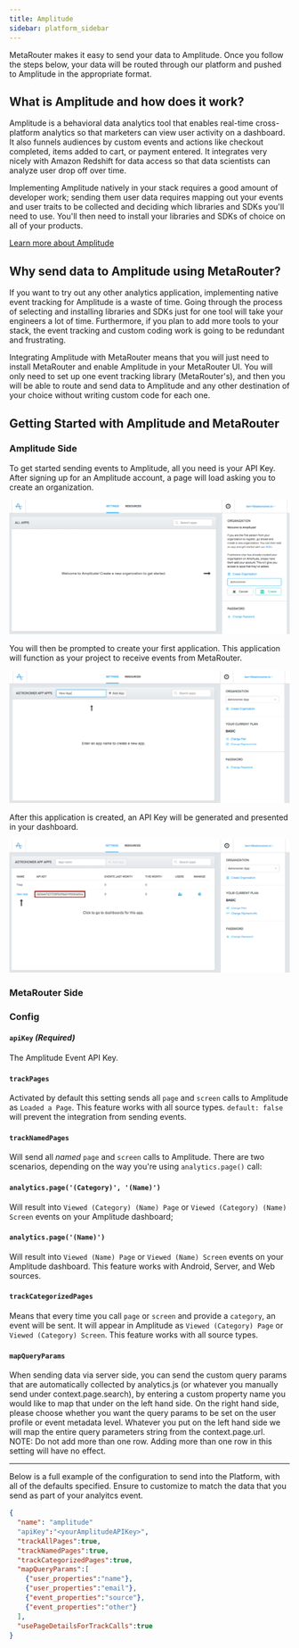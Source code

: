```yaml
---
title: Amplitude
sidebar: platform_sidebar
---
```


MetaRouter makes it easy to send your data to Amplitude. Once you follow the steps below, your data will be routed through our platform and pushed to Amplitude in the appropriate format.

## What is Amplitude and how does it work?

Amplitude is a behavioral data analytics tool that enables real-time cross-platform analytics so that marketers can view user activity on a dashboard. It also funnels audiences by custom events and actions like checkout completed, items added to cart, or payment entered. It integrates very nicely with Amazon Redshift for data access so that data scientists can analyze user drop off over time.

Implementing Amplitude natively in your stack requires a good amount of developer work; sending them user data requires mapping out your events and user traits to be collected and deciding which libraries and SDKs you'll need to use. You'll then need to install your libraries and SDKs of choice on all of your products.

[Learn more about Amplitude](https://amplitude.com/)

## Why send data to Amplitude using MetaRouter?

If you want to try out any other analytics application, implementing native event tracking for Amplitude is a waste of time. Going through the process of selecting and installing libraries and SDKs just for one tool will take your engineers a lot of time. Furthermore, if you plan to add more tools to your stack, the event tracking and custom coding work is going to be redundant and frustrating.

Integrating Amplitude with MetaRouter means that you will just need to install MetaRouter and enable Amplitude in your MetaRouter UI. You will only need to set up one event tracking library (MetaRouter's), and then you will be able to route and send data to Amplitude and any other destination of your choice without writing custom code for each one.

## Getting Started with Amplitude and MetaRouter

### Amplitude Side

To get started sending events to Amplitude, all you need is your API Key. After signing up for an Amplitude account, a page will load asking you to create an organization.

![amplitude1](../../../../images/amplitude1.png)

You will then be prompted to create your first application. This application will function as your project to receive events from MetaRouter.

![amplitude2](../../../../images/amplitude2.png)

After this application is created, an API Key will be generated and presented in your dashboard.

![amplitude3](../../../../images/amplitude3.png)

### MetaRouter Side

### Config
#### `apiKey` *(Required)*
The Amplitude Event API Key.


#### `trackPages`
Activated by default this setting sends all `page` and `screen` calls to Amplitude as `Loaded a Page`. This feature works with all source types. `default: false` will prevent the integration from sending events.
#### `trackNamedPages`
Will send all _named_ `page` and `screen` calls to Amplitude. There are two scenarios, depending on the way you're using `analytics.page()` call:
#### `analytics.page('(Category)', '(Name)')`
Will result into `Viewed (Category) (Name) Page` or `Viewed (Category) (Name) Screen` events on your Amplitude dashboard;
#### `analytics.page('(Name)')`
Will result into `Viewed (Name) Page` or `Viewed (Name) Screen` events on your Amplitude dashboard.
    This feature works with Android, Server, and Web sources.
#### `trackCategorizedPages`
Means that every time you call `page` or `screen` and provide a `category`, an event will be sent. It will appear in Amplitude as `Viewed (Category) Page` or `Viewed (Category) Screen`. This feature works with all source types.
#### `mapQueryParams`
When sending data via server side, you can send the custom query params that are automatically collected by analytics.js (or whatever you manually send under context.page.search), by entering a custom property name you would like to map that under on the left hand side. On the right hand side, please choose whether you want the query params to be set on the user profile or event metadata level. Whatever you put on the left hand side we will map the entire query parameters string from the context.page.url. NOTE: Do not add more than one row. Adding more than one row in this setting will have no effect.

---
Below is a full example of the configuration to send into the Platform, with all of the defaults specified. Ensure to customize to match the data that you send as part of your analyitcs event.


```json
{
  "name": "amplitude"
  "apiKey":"<yourAmplitudeAPIKey>",
  "trackAllPages":true,
  "trackNamedPages":true,
  "trackCategorizedPages":true,
  "mapQueryParams":[
    {"user_properties":"name"},
    {"user_properties":"email"},
    {"event_properties":"source"},
    {"event_properties":"other"}
  ],
  "usePageDetailsForTrackCalls":true
}
```

